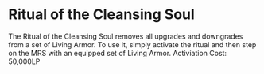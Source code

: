 # Ritual of the Cleansing Soul

The Ritual of the Cleansing Soul removes all upgrades and downgrades from a set of Living Armor. To use it, simply activate the ritual and then step on the MRS with an equipped set of Living Armor.
Activiation Cost: 50,000LP
